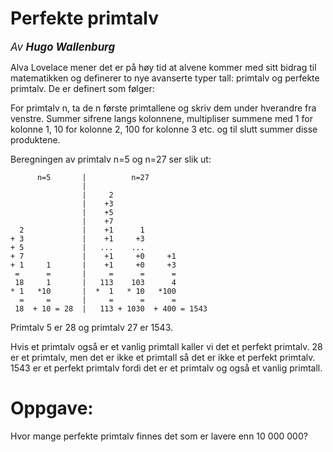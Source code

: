 # Perfekte primtalv
<big>*Av* ***Hugo Wallenburg***</big>

Alva Lovelace mener det er på høy tid at alvene kommer med sitt bidrag til matematikken og definerer to nye avanserte typer tall: primtalv og perfekte primtalv. De er definert som følger:

For primtalv n, ta de n første primtallene og skriv dem under hverandre fra venstre. Summer sifrene langs kolonnene, multipliser summene med 1 for kolonne 1, 10 for kolonne 2, 100 for kolonne 3 etc. og til slutt summer disse produktene.

Beregningen av primtalv n=5 og n=27 ser slik ut:

```
      n=5       |          n=27
                |
                |     2
                |    +3
                |    +5
                |    +7
  2             |    +1      1
+ 3             |    +1     +3
+ 5             |   ...    ...
+ 7             |    +1     +0     +1
+ 1     1       |    +1     +0     +3
 =      =       |     =      =      =
 18     1       |   113    103      4
* 1   *10       |  *  1   * 10   *100
  =     =       |     =      =      =
 18  + 10 = 28  |   113 + 1030  + 400 = 1543
```
Primtalv 5 er 28 og primtalv 27 er 1543.

Hvis et primtalv også er et vanlig primtall kaller vi det et perfekt primtalv. 28 er et primtalv, men det er ikke et primtall så det er ikke et perfekt primtalv. 1543 er et perfekt primtalv fordi det er et primtalv og også et vanlig primtall.

# Oppgave:
Hvor mange perfekte primtalv finnes det som er lavere enn 10 000 000?